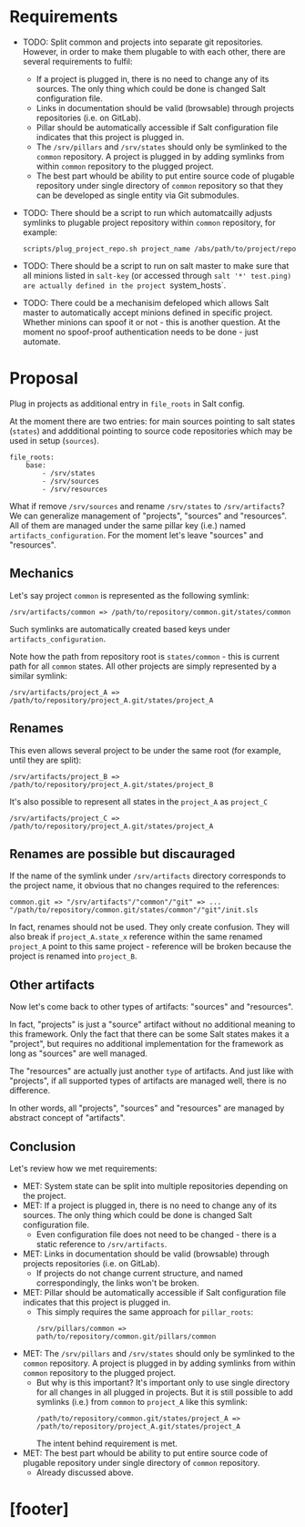 
# Requirements #

* TODO: Split common and projects into separate git repositories.
  However, in order to make them plugable to with each other, there are
  several requirements to fulfil:
  * If a project is plugged in, there is no need to change any of its sources.
    The only thing which could be done is changed Salt configuration file.
  * Links in documentation should be valid (browsable) through projects
    repositories (i.e. on GitLab).
  * Pillar should be automatically accessible if Salt configuration file
    indicates that this project is plugged in.
  * The `/srv/pillars` and `/srv/states` should only be symlinked to
    the `common` repository. A project is plugged in by adding symlinks
    from within `common` repository to the plugged project.
  * The best part whould be ability to put entire source code of
    plugable repository under single directory of `common` repository
    so that they can be developed as single entity via Git submodules.

* TODO: There should be a script to run which automatcailly adjusts symlinks
  to plugable project repository within `common` repository, for example:
  ```
  scripts/plug_project_repo.sh project_name /abs/path/to/project/repo
  ```

* TODO: There should be a script to run on salt master to make sure that all
  minions listed in `salt-key` (or accessed through `salt '*' test.ping) are
  actually defined in the project `system_hosts`.

* TODO: There could be a mechanisim defeloped which allows Salt master to
  automatically accept minions defined in specific project.
  Whether minions can spoof it or not - this is another question.
  At the moment no spoof-proof authentication needs to be done - just
  automate.

# Proposal #

Plug in projects as additional entry in `file_roots` in Salt config.

At the moment there are two entries: for main sources pointing to
salt states (`states`) and addditional pointing to source code repositories
which may be used in setup (`sources`).
```
file_roots:
    base:
        - /srv/states
        - /srv/sources
        - /srv/resources
```
What if remove `/srv/sources` and rename `/srv/states` to `/srv/artifacts`?
We can generalize management of "projects", "sources" and "resources".
All of them are managed under the same pillar key (i.e.) named
`artifacts_configuration`. For the moment let's leave
"sources" and "resources".

## Mechanics ##

Let's say project `common` is represented as the following symlink:
```
/srv/artifacts/common => /path/to/repository/common.git/states/common
```
Such symlinks are automatically created based keys under
`artifacts_configuration`.

Note how the path from repository root is `states/common` - this is current
path for all `common` states.
All other projects are simply represented by a similar symlink:
```
/srv/artifacts/project_A => /path/to/repository/project_A.git/states/project_A
```

## Renames ##

This even allows several project to be under the same root (for example,
until they are split):
```
/srv/artifacts/project_B => /path/to/repository/project_A.git/states/project_B
```
It's also possible to represent all states in the `project_A` as `project_C`
```
/srv/artifacts/project_C => /path/to/repository/project_A.git/states/project_A
```

## Renames are possible but discauraged ##

If the name of the symlink under `/srv/artifacts` directory corresponds to
the project name, it obvious that no changes required to the references:
```
common.git => "/srv/artifacts"/"common"/"git" => ...
"/path/to/repository/common.git/states/common"/"git"/init.sls
```
In fact, renames should not be used. They only create confusion. They will
also break if `project_A.state_x` reference within the same renamed `project_A`
point to this same project - reference will be broken because the project
is renamed into `project_B`.

## Other artifacts ##

Now let's come back to other types of artifacts: "sources" and "resources".

In fact, "projects" is just a "source" artifact without no additional
meaning to this framework. Only the fact that there can be some Salt states
makes it a "project", but requires no additional implementation for
the framework as long as "sources" are well managed.

The "resources" are actually just another `type` of artifacts. And just
like with "projects", if all supported types of artifacts are managed well,
there is no difference.

In other words, all "projects", "sources" and "resources" are managed by
abstract concept of "artifacts".

## Conclusion ##

Let's review how we met requirements:
* MET: System state can be split into multiple repositories depending on
  the project.
* MET: If a project is plugged in, there is no need to change any
  of its sources. The only thing which could be done is changed Salt
  configuration file.
  * Even configuration file does not need to be changed - there is a static
    reference to `/srv/artifacts`.
* MET: Links in documentation should be valid (browsable) through projects
  repositories (i.e. on GitLab).
  * If projects do not change current structure, and named correspondingly,
    the links won't be broken.
* MET: Pillar should be automatically accessible if Salt configuration file
  indicates that this project is plugged in.
  * This simply requires the same approach for `pillar_roots`:
    ```
    /srv/pillars/common => path/to/repository/common.git/pillars/common
    ```
* MET: The `/srv/pillars` and `/srv/states` should only be symlinked to
  the `common` repository. A project is plugged in by adding symlinks
  from within `common` repository to the plugged project.
  * But why is this important? It's important only to use single directory
    for all changes in all plugged in projects.
    But it is still possible to add symlinks (i.e.) from `common` to
    `project_A` like this symlink:
    ```
    /path/to/repository/common.git/states/project_A => /path/to/repository/project_A.git/states/project_A
    ```
    The intent behind requirement is met.
* MET: The best part whould be ability to put entire source code of
  plugable repository under single directory of `common` repository.
  * Already discussed above.

# [footer] #

